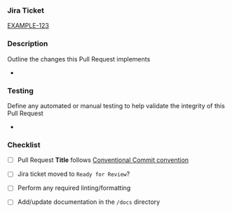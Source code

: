 ### Jira Ticket

[EXAMPLE-123](https://bison.atlassian.net/browse/EXAMPLE-123)

### Description

Outline the changes this Pull Request implements

*

### Testing

Define any automated or manual testing to help validate the integrity of this Pull Request

*

### Checklist

- [ ] Pull Request **Title** follows [Conventional Commit convention](https://www.conventionalcommits.org/en/v1.0.0/#summary)
- [ ] Jira ticket moved to `Ready for Review`?
- [ ] Perform any required linting/formatting
- [ ] Add/update documentation in the `/docs` directory

